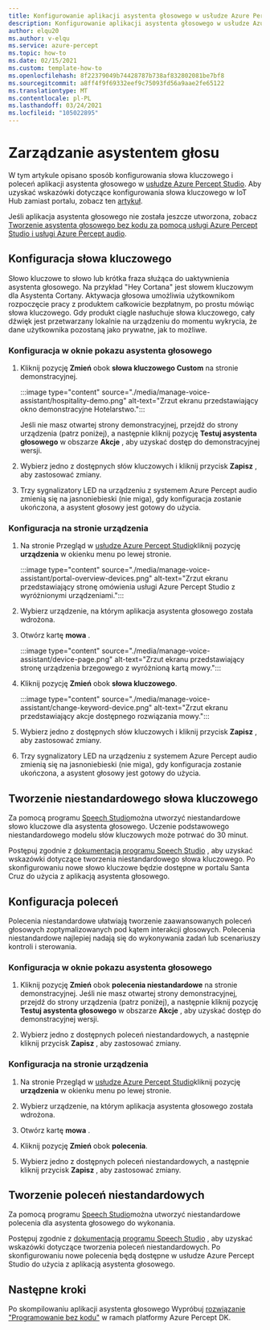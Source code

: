 ```yaml
---
title: Konfigurowanie aplikacji asystenta głosowego w usłudze Azure Percept Studio
description: Konfigurowanie aplikacji asystenta głosowego w usłudze Azure Percept Studio
author: elqu20
ms.author: v-elqu
ms.service: azure-percept
ms.topic: how-to
ms.date: 02/15/2021
ms.custom: template-how-to
ms.openlocfilehash: 8f22379049b74428787b738af832802081be7bf8
ms.sourcegitcommit: a8ff4f9f69332eef9c75093fd56a9aae2fe65122
ms.translationtype: MT
ms.contentlocale: pl-PL
ms.lasthandoff: 03/24/2021
ms.locfileid: "105022895"
---
```

# <a name="managing-your-voice-assistant"></a>Zarządzanie asystentem głosu

W tym artykule opisano sposób konfigurowania słowa kluczowego i poleceń aplikacji asystenta głosowego w [usłudze Azure Percept Studio](https://go.microsoft.com/fwlink/?linkid=2135819). Aby uzyskać wskazówki dotyczące konfigurowania słowa kluczowego w IoT Hub zamiast portalu, zobacz ten [artykuł](./how-to-configure-voice-assistant.md).

Jeśli aplikacja asystenta głosowego nie została jeszcze utworzona, zobacz [Tworzenie asystenta głosowego bez kodu za pomocą usługi Azure Percept Studio i usługi Azure Percept audio](./tutorial-no-code-speech.md).

## <a name="keyword-configuration"></a>Konfiguracja słowa kluczowego

Słowo kluczowe to słowo lub krótka fraza służąca do uaktywnienia asystenta głosowego. Na przykład "Hey Cortana" jest słowem kluczowym dla Asystenta Cortany. Aktywacja głosowa umożliwia użytkownikom rozpoczęcie pracy z produktem całkowicie bezpłatnym, po prostu mówiąc słowa kluczowego. Gdy produkt ciągle nasłuchuje słowa kluczowego, cały dźwięk jest przetwarzany lokalnie na urządzeniu do momentu wykrycia, że dane użytkownika pozostaną jako prywatne, jak to możliwe.

### <a name="configuration-within-the-voice-assistant-demo-window"></a>Konfiguracja w oknie pokazu asystenta głosowego

1. Kliknij pozycję **Zmień** obok **słowa kluczowego Custom** na stronie demonstracyjnej.

    :::image type="content" source="./media/manage-voice-assistant/hospitality-demo.png" alt-text="Zrzut ekranu przedstawiający okno demonstracyjne Hotelarstwo.":::

    Jeśli nie masz otwartej strony demonstracyjnej, przejdź do strony urządzenia (patrz poniżej), a następnie kliknij pozycję **Testuj asystenta głosowego** w obszarze **Akcje** , aby uzyskać dostęp do demonstracyjnej wersji.

1. Wybierz jedno z dostępnych słów kluczowych i kliknij przycisk **Zapisz** , aby zastosować zmiany.

1. Trzy sygnalizatory LED na urządzeniu z systemem Azure Percept audio zmienią się na jasnoniebieski (nie miga), gdy konfiguracja zostanie ukończona, a asystent głosowy jest gotowy do użycia.

### <a name="configuration-within-the-device-page"></a>Konfiguracja na stronie urządzenia

1. Na stronie Przegląd w [usłudze Azure Percept Studio](https://go.microsoft.com/fwlink/?linkid=2135819)kliknij pozycję **urządzenia** w okienku menu po lewej stronie.

    :::image type="content" source="./media/manage-voice-assistant/portal-overview-devices.png" alt-text="Zrzut ekranu przedstawiający stronę omówienia usługi Azure Percept Studio z wyróżnionymi urządzeniami.":::

1. Wybierz urządzenie, na którym aplikacja asystenta głosowego została wdrożona.

1. Otwórz kartę **mowa** .

    :::image type="content" source="./media/manage-voice-assistant/device-page.png" alt-text="Zrzut ekranu przedstawiający stronę urządzenia brzegowego z wyróżnioną kartą mowy.":::

1. Kliknij pozycję **Zmień** obok **słowa kluczowego**.

    :::image type="content" source="./media/manage-voice-assistant/change-keyword-device.png" alt-text="Zrzut ekranu przedstawiający akcje dostępnego rozwiązania mowy.":::

1. Wybierz jedno z dostępnych słów kluczowych i kliknij przycisk **Zapisz** , aby zastosować zmiany.

1. Trzy sygnalizatory LED na urządzeniu z systemem Azure Percept audio zmienią się na jasnoniebieski (nie miga), gdy konfiguracja zostanie ukończona, a asystent głosowy jest gotowy do użycia.

## <a name="create-a-custom-keyword"></a>Tworzenie niestandardowego słowa kluczowego

Za pomocą programu [Speech Studio](https://speech.microsoft.com/)można utworzyć niestandardowe słowo kluczowe dla asystenta głosowego. Uczenie podstawowego niestandardowego modelu słów kluczowych może potrwać do 30 minut.

Postępuj zgodnie z [dokumentacją programu Speech Studio](../cognitive-services/speech-service/custom-keyword-basics.md) , aby uzyskać wskazówki dotyczące tworzenia niestandardowego słowa kluczowego. Po skonfigurowaniu nowe słowo kluczowe będzie dostępne w portalu Santa Cruz do użycia z aplikacją asystenta głosowego.

## <a name="commands-configuration"></a>Konfiguracja poleceń

Polecenia niestandardowe ułatwiają tworzenie zaawansowanych poleceń głosowych zoptymalizowanych pod kątem interakcji głosowych. Polecenia niestandardowe najlepiej nadają się do wykonywania zadań lub scenariuszy kontroli i sterowania.

### <a name="configuration-within-the-voice-assistant-demo-window"></a>Konfiguracja w oknie pokazu asystenta głosowego

1. Kliknij pozycję **Zmień** obok **polecenia niestandardowe** na stronie demonstracyjnej. Jeśli nie masz otwartej strony demonstracyjnej, przejdź do strony urządzenia (patrz poniżej), a następnie kliknij pozycję **Testuj asystenta głosowego** w obszarze **Akcje** , aby uzyskać dostęp do demonstracyjnej wersji.

1. Wybierz jedno z dostępnych poleceń niestandardowych, a następnie kliknij przycisk **Zapisz** , aby zastosować zmiany.

### <a name="configuration-within-the-device-page"></a>Konfiguracja na stronie urządzenia

1. Na stronie Przegląd w [usłudze Azure Percept Studio](https://go.microsoft.com/fwlink/?linkid=2135819)kliknij pozycję **urządzenia** w okienku menu po lewej stronie.

1. Wybierz urządzenie, na którym aplikacja asystenta głosowego została wdrożona.

1. Otwórz kartę **mowa** .

1. Kliknij pozycję **Zmień** obok **polecenia**.

1. Wybierz jedno z dostępnych poleceń niestandardowych, a następnie kliknij przycisk **Zapisz** , aby zastosować zmiany.

## <a name="create-custom-commands"></a>Tworzenie poleceń niestandardowych

Za pomocą programu [Speech Studio](https://speech.microsoft.com/)można utworzyć niestandardowe polecenia dla asystenta głosowego do wykonania.

Postępuj zgodnie z [dokumentacją programu Speech Studio](../cognitive-services/speech-service/quickstart-custom-commands-application.md) , aby uzyskać wskazówki dotyczące tworzenia poleceń niestandardowych. Po skonfigurowaniu nowe polecenia będą dostępne w usłudze Azure Percept Studio do użycia z aplikacją asystenta głosowego.

## <a name="next-steps"></a>Następne kroki

Po skompilowaniu aplikacji asystenta głosowego Wypróbuj [rozwiązanie "Programowanie bez kodu"](./tutorial-nocode-vision.md) w ramach platformy Azure Percept DK.